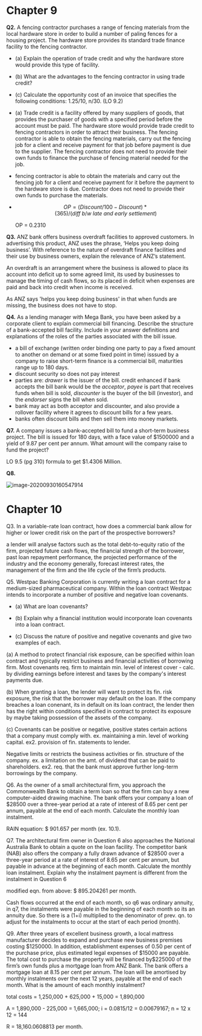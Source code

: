 # Chapter 9

**Q2.** A fencing contractor purchases a range of fencing materials from the local hardware store in order to build a number of paling fences for a housing project. The hardware store provides its standard trade finance facility to the fencing contractor.

* (a) Explain the operation of trade credit and why the hardware store would provide this type of facility.
* (b) What are the advantages to the fencing contractor in using trade credit?
* (c) Calculate the opportunity cost of an invoice that specifies the following conditions: 1.25/10, n/30. (LO 9.2)



* (a) Trade credit is a facility offered by many suppliers of goods, that provides the purchaser of goods with a specified period before the account must be paid.
	The hardware store would provide trade credit to fencing contractors in order to attract their business. The fencing contractor is able to obtain the fencing materials, carry out the fencing job for a client and receive payment for that job before payment is due to the supplier. The fencing contractor does not need to provide their own funds to finance the purchase of fencing material needed for the job.

* fencing contractor is able to obtain the materials and carry out the fencing job for a client and receive payment for it before the payment to the hardware store is due. Contractor does not need to provide their own funds to purchase the materials.

* $$OP = (Discount/ 100 - Discount) * (365)/(diff\ b/w\ late\ and\ early\ settlement)$$

	OP = 0.2310



**Q3.** ANZ bank offers business overdraft facilities to approved customers. In advertising this product, ANZ uses the phrase, ‘Helps you keep doing business’. With reference to the nature of overdraft finance facilities and their use by business owners, explain the relevance of ANZ’s statement.

An overdraft is an arrangement where the business is allowed to place its account into deficit up to some agreed limit, its used by businesses to manage the timing of cash flows, so its placed in deficit when expenses are paid and back into credit when income is received.

As ANZ says 'helps you keep doing business' in that when funds are missing, the business does not have to stop.



**Q4.** As a lending manager with Mega Bank, you have been asked by a corporate client to explain commercial bill financing. Describe the structure of a bank-accepted bill facility. Include in your answer definitions and explanations of the roles of the parties associated with the bill issue. 

* a bill of exchange (written order binding one party to pay a fixed amount to another on demand or at some fixed point in time) isssued by a company to raise short-term finance is a commercial bill, maturities range up to 180 days.
* discount security so does not pay interest
* parties are: *drawer* is the issuer of the bill. credit enhanced if bank accepts the bill bank would be the *acceptor*, *payee* is part that receives funds when bill is sold, *discounter* is the buyer of the bill (investor), and the *endorser* signs the bill when sold.
* bank may act as both acceptor and discounter, and also provide a rollover facility where it agrees to discount bills for a few years.
* banks often discount bills and then sell them into money markets.



**Q7.** A company issues a bank-accepted bill to fund a short-term business project. The bill is issued for 180 days, with a face value of $1500000 and a yield of 9.87 per cent per annum. What amount will the company raise to fund the project?

LO 9.5 (pg 310) formula to get $1.4306 Million.



**Q8.** 

![image-20200930160547914](C:\Users\subra\Documents\Notes\UNSW\20T3\1612fins\tut_questions.assets\image-20200930160547914.png)





# Chapter 10

Q3. In a variable-rate loan contract, how does a commercial bank allow for higher or lower credit risk on the part of the prospective borrowers? 

a lender will analyse factors such as the total debt-to-equity ratio of the firm, projected future cash flows, the financial strength of the borrower, past loan repayment performance, the projected performance of the industry and the economy generally, forecast interest rates, the management of the firm and the life cycle of the firm’s products.



Q5. Westpac Banking Corporation is currently writing a loan contract for a medium-sized pharmaceutical company. Within the loan contract Westpac intends to incorporate a number of positive and negative loan covenants. 

* (a) What are loan covenants? 

* (b) Explain why a financial institution would incorporate loan covenants into a loan contract. 

* (c) Discuss the nature of positive and negative covenants and give two examples of each.

(a) A method to protect financial risk exposure, can be specified within loan contract and typically restrict business and financial activities of borrowing firm. Most covenants req. firm to maintain min. level of interest cover - calc. by dividing earnings before interest and taxes by the company's interest payments due.

(b) When granting a loan, the lender will want to protect its fin. risk exposure, the risk that the borrower may default on the loan. If the company breaches a loan conenant, its in default on its loan contract, the lender then has the right within conditions specified in contract to protect its exposure by maybe taking possession of the assets of the company.

(c) Covenants can be positive or negative, positive states certain actions that a company must comply with. ex. maintaining a min. level of working capital. ex2. provision of fin. statements to lender. 

Negative limits or restricts the business activities or fin. structure of the company. ex. a limitation on the amt. of dividend that can be paid to shareholders. ex2. req. that the bank must approve further long-term borrowings by the company.



Q6. As the owner of a small architectural firm, you approach the Commonwealth Bank to obtain a term loan so that the firm can buy a new computer-aided drawing machine. The bank offers your company a loan of $28500 over a three-year period at a rate of interest of 8.65 per cent per annum, payable at the end of each month. Calculate the monthly loan instalment.

RAIN equation:  \$ 901.657 per month (ex. 10.1).



Q7. The architectural firm owner in Question 6 also approaches the National Australia Bank to obtain a quote on the loan facility. The competitor bank (NAB) also offers the company a fully drawn advance of $28500 over a three-year period at a rate of interest of 8.65 per cent per annum, but payable in advance at the beginning of each month. Calculate the monthly loan instalment. Explain why the instalment payment is different from the instalment in Question 6

modified eqn. from above: \$ 895.204261 per month.

Cash flows occurred at the end of each month, so q6 was ordinary annuity, in q7, the instalments were payable in the beginning of each month so its an annuity due. So there is a (1+i) multiplied to the denominator of prev. qn. to adjust for the instalments to occur at the start of each period (month).



Q9. After three years of excellent business growth, a local mattress manufacturer decides to expand and purchase new business premises costing \$1250000. In addition, establishment expenses of 0.50 per cent of the purchase price, plus estimated legal expenses of ​\$15000 are payable. The total cost to purchase the property will be financed by ​\$225000 of the firm’s own funds plus a mortgage loan from ANZ Bank. The bank offers a mortgage loan at 8.15 per cent per annum. The loan will be amortised by monthly instalments over the next 12 years, payable at the end of each month. What is the amount of each monthly instalment?

total costs = 1,250,000 + 625,000 + 15,000 = 1,890,000

A = 1,890,000 - 225,000 = 1,665,000; i = 0.0815/12 = 0.00679167; n = 12 x 12 = 144

R = 18,160.0608813 per month.  



